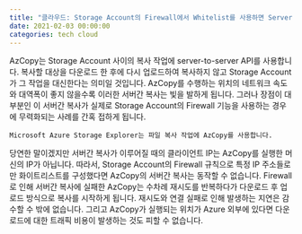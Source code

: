 ```yaml
---
title: "클라우드: Storage Account의 Firewall에서 Whitelist를 사용하면 Server-to-server 복사 불가"
date: 2021-02-03 00:00:00
categories: tech cloud
---
```


AzCopy는 Storage Account 사이의 복사 작업에 server-to-server API를 사용합니다. 복사할 대상을 다운로드 한 후에 다시 업로드하여 복사하지 않고 Storage Account가 그 작업을 대신한다는 의미일 것입니다. AzCopy를 수행하는 위치의 네트워크 속도와 대역폭이 좋지 않을수록 이러한 서버간 복사는 빛을 발하게 됩니다. 그러나 장점이 대부분인 이 서버간 복사가 실제로 Storage Account의 Firewall 기능을 사용하는 경우에 무력화되는 사례를 간혹 접하게 됩니다.

```
Microsoft Azure Storage Explorer는 파일 복사 작업에 AzCopy를 사용합니다.
```

당연한 말이겠지만 서버간 복사가 이루어질 때의 클라이언트 IP는 AzCopy를 실행한 머신의 IP가 아닙니다. 따라서, Storage Account의 Firewall 규칙으로 특정 IP 주소들로만 화이트리스트를 구성했다면 AzCopy의 서버간 복사는 동작할 수 없습니다. Firewall로 인해 서버간 복사에 실패한 AzCopy는 수차례 재시도를 반복하다가 다운로드 후 업로드 방식으로 복사를 시작하게 됩니다. 재시도와 연결 실패로 인해 발생하는 지연은 감수할 수 밖에 없습니다. 그리고 AzCopy가 실행되는 위치가 Azure 외부에 있다면 다운로드에 대한 트래픽 비용이 발생하는 것도 피할 수 없습니다.


